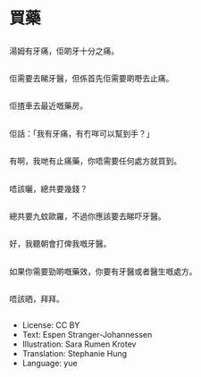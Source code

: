 # 買藥

##
湯姆有牙痛，佢啲牙十分之痛。

##
佢需要去睇牙醫，但係首先佢需要啲嘢去止痛。

##
佢揸車去最近嘅藥房。

##
佢話：「我有牙痛，有冇咩可以幫到手？」

##
有啊，我哋有止痛藥，你唔需要任何處方就買到。

##
唔該曬，總共要幾錢？

##
總共要九蚊歐羅，不過你應該要去睇吓牙醫。

##
好，我聽朝會打俾我嘅牙醫。

##
如果你需要勁啲嘅藥效，你要有牙醫或者醫生嘅處方。

##
唔該晒，拜拜。

##
* License: CC BY
* Text: Espen Stranger-Johannessen
* Illustration: Sara Rumen Krotev
* Translation: Stephanie Hung
* Language: yue
